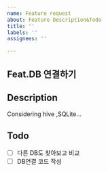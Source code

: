 ```yaml
---
name: Feature request
about: Feature Description&Todo
title: ''
labels: ''
assignees: ''

---
```


## Feat.DB 연결하기
## Description
Considering hive ,SQLite...

## Todo
- [ ] 다른 DB도 찾아보고 비교
- [ ] DB연결 코드 작성
